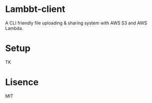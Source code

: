 # Lambbt-client

A CLI friendly file uploading & sharing system with AWS S3 and AWS Lambda.

# Setup

TK

# Lisence

MIT
